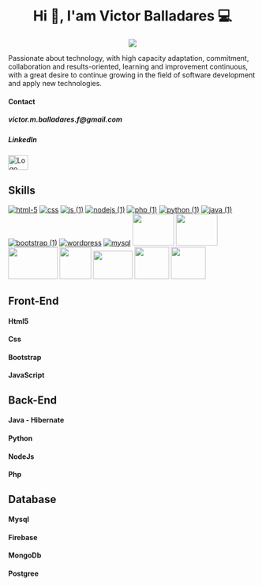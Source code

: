 <h1 align="center"> Hi 👋, I'am Victor Balladares 💻</h1>

<figure align="center">
<img src="https://user-images.githubusercontent.com/98767362/169511460-88dffa57-5970-4b14-9d73-9c882a300681.jpeg">
</figure>

Passionate about technology, with high capacity adaptation, commitment, collaboration and results-oriented, learning and improvement continuous, with a great desire to continue growing in the field of software development and apply new technologies.

<h4>Contact</h4>
<h5>victor.m.balladares.f@gmail.com<h5>
<h5>LinkedIn</h5><a href="https://www.linkedin.com/in/victormballadares/" target="blank"><img align="center" src="https://raw.githubusercontent.com/rahuldkjain/github-profile-readme-generator/master/src/images/icons/Social/linked-in-alt.svg" alt="Logo de lindkedin" height="30" width="40" /></a>
  




## Skills
<a href="https://developer.mozilla.org/es/docs/Glossary/HTML5">![html-5](https://user-images.githubusercontent.com/98767362/169284756-a8071cdb-735e-4549-a5f0-2d5eafa95eca.png)</a>
<a href="https://developer.mozilla.org/es/docs/Web/CSS">![css](https://user-images.githubusercontent.com/98767362/169284833-e943afb6-14ca-4e89-8d5b-5c2ff5b5e13e.png)</a>
<a href="https://developer.mozilla.org/es/docs/Web/JavaScript">![js (1)](https://user-images.githubusercontent.com/98767362/169284937-712e1b80-3a7b-46f1-bbca-ce91b584cce8.png)</a>
<a href="https://nodejs.org/es/docs/">![nodejs (1)](https://user-images.githubusercontent.com/98767362/169349254-5ab7ef56-bae7-4080-8409-5c896f41d358.png)</a>
<a href="https://www.php.net/manual/es/intro-whatis.php">![php (1)](https://user-images.githubusercontent.com/98767362/169349313-8ca39eee-9c97-4fcf-8d1a-21a55f485a0c.png)</a>
<a href="https://www.python.org/doc/">
![python (1)](https://user-images.githubusercontent.com/98767362/169349381-a69569d8-c370-4e37-976a-3ade6e662129.png)</a>
<a href="https://dev.java/learn/">![java (1)](https://user-images.githubusercontent.com/98767362/169349436-7d4b794c-bbcc-47bb-aaee-7d96e6a0271e.png)</a>
<a href="https://getbootstrap.com/">
![bootstrap (1)](https://user-images.githubusercontent.com/98767362/169349632-ee6b327c-4a5e-489d-ab62-cd9b3101928f.png)</a>
<a href="https://wordpress.org/">
![wordpress](https://user-images.githubusercontent.com/98767362/169349679-185eb0a6-9313-4dc3-b236-524ff3943ca5.png)</a>
<a href="https://dev.mysql.com/doc/">![mysql](https://user-images.githubusercontent.com/98767362/169349911-01ccea12-39b6-4bb6-a4ae-23c49a8e0a1a.png)</a>
<a href="https://www.mongodb.com/cloud/atlas/lp/try2?utm_source=google&utm_campaign=gs_emea_spain_search_core_brand_atlas_desktop&utm_term=mongo%20db&utm_medium=cpc_paid_search&utm_ad=e&utm_ad_campaign_id=12212624563&adgroup=115749706983&gclid=Cj0KCQjw1ZeUBhDyARIsAOzAqQJfIcPgdTj14XxlKgSe_Dc-xFMXmhg7KhDKJxi-Jz6-VOsU4DnAsZYaAs7BEALw_wcB"><img src="https://encrypted-tbn0.gstatic.com/images?q=tbn:ANd9GcS6Mi83nQu9qdPUozHEodVGeu936klDJqJG3MiwDfqiWgI7G7hn0P-SRBhjVWUGzlk5Ca4&usqp=CAU" width="84px" height="64px"></a>
<a href="https://firebase.google.com/?gclid=Cj0KCQjw1ZeUBhDyARIsAOzAqQL_2JfuOYbcLWVCBfWJvuAIyiexvGLCCEiDZZT1IkIc8va5jr-_y5YaApJtEALw_wcB&gclsrc=aw.ds"><img src ="https://4.bp.blogspot.com/-rtNRVM3aIvI/XJX_U07Z-II/AAAAAAAAJXY/YpdOo490FTgdKOxM4qDG-2-EzcNFAWkKACK4BGAYYCw/s640/logo%2Bfirebase%2Bicon.png" width="84" height="64"></a>
<a href="https://www.postgresql.org/"><img src ="https://www.muylinux.com/wp-content/uploads/2017/10/postgresql.png" width="100" height="64"></a>
<a href="https://hibernate.org/"><img src ="https://www.tc-web.it/wp-content/uploads/2019/01/hibernate.jpg" width="64" height="64"></a>
<a href="https://www.adobe.com/es/products/photoshop/landpb.html?mv=search&mv=search&sdid=LZ32SYVR&ef_id=Cj0KCQjw1ZeUBhDyARIsAOzAqQItB-lWIZOdslF30_e58t8KpESb8yEL7NTkwccoFf5D0lYhyD6T2NIaApFCEALw_wcB:G:s&s_kwcid=AL!3085!3!340859178374!e!!g!!photoshop!1445901735!56657232416&gclid=Cj0KCQjw1ZeUBhDyARIsAOzAqQItB-lWIZOdslF30_e58t8KpESb8yEL7NTkwccoFf5D0lYhyD6T2NIaApFCEALw_wcB"><img src ="https://logos-marcas.com/wp-content/uploads/2020/11/Adobe-Photoshop-Logo.png" width="80" height="57"></a>
<a href="https://www.dolibarr.es/"><img src ="https://dyltqmyl993wv.cloudfront.net/assets/stacks/dolibarr/img/dolibarr-stack-220x234.png" width="70" height="65"></a>
<a href="https://github.com/victorballadares?tab=repositories"><img src ="https://encrypted-tbn0.gstatic.com/images?q=tbn:ANd9GcRfPgWkg_H9JPUrfN-0aSnSBeM9ASyFeT7qGw&usqp=CAU" width="70" height="65"></a>









## Front-End
<h4>Html5</h4>
<h4>Css</h4>
<h4>Bootstrap</h4>
<h4>JavaScript</h4>

## Back-End
<h4>Java - Hibernate</h4>
<h4>Python</h4>
<h4>NodeJs</h4>
<h4>Php</h4>


## Database
<h4>Mysql</h4>
<h4>Firebase</h4>
<h4>MongoDb</h4>
<h4>Postgree</h4>
